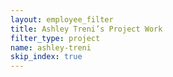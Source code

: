 ```yaml
---
layout: employee_filter
title: Ashley Treni’s Project Work
filter_type: project
name: ashley-treni
skip_index: true
---
```

